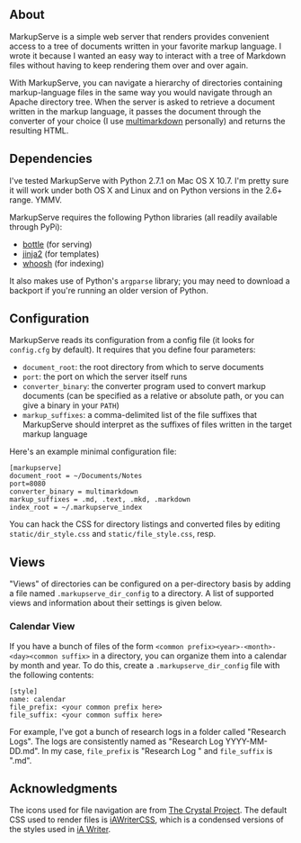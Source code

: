 ## About

MarkupServe is a simple web server that renders provides convenient access to a tree of documents written in your favorite markup language. I wrote it because I wanted an easy way to interact with a tree of Markdown files without having to keep rendering them over and over again.

With MarkupServe, you can navigate a hierarchy of directories containing markup-language files in the same way you would navigate through an Apache directory tree. When the server is asked to retrieve a document written in the markup language, it passes the document through the converter of your choice (I use [multimarkdown][mmd] personally) and returns the resulting HTML.

## Dependencies

I've tested MarkupServe with Python 2.7.1 on Mac OS X 10.7. I'm pretty sure it will work under both OS X and Linux and on Python versions in the 2.6+ range. YMMV.

MarkupServe requires the following Python libraries (all readily available through PyPi):

* [bottle][bottle] (for serving)
* [jinja2][jinja] (for templates)
* [whoosh][whoosh] (for indexing)

It also makes use of Python's `argparse` library; you may need to download a backport if you're running an older version of Python.

## Configuration

MarkupServe reads its configuration from a config file (it looks for `config.cfg` by default). It requires that you define four parameters:

* `document_root`: the root directory from which to serve documents
* `port`: the port on which the server itself runs
* `converter_binary`: the converter program used to convert markup documents (can be specified as a relative or absolute path, or you can give a binary in your `PATH`)
* `markup_suffixes`: a comma-delimited list of the file suffixes that MarkupServe should interpret as the suffixes of files written in the target markup language

Here's an example minimal configuration file:

    [markupserve]
    document_root = ~/Documents/Notes
    port=8080
    converter_binary = multimarkdown
    markup_suffixes = .md, .text, .mkd, .markdown
    index_root = ~/.markupserve_index

You can hack the CSS for directory listings and converted files by editing `static/dir_style.css` and `static/file_style.css`, resp.

## Views

"Views" of directories can be configured on a per-directory basis by adding a file named `.markupserve_dir_config` to a directory. A list of supported views and information about their settings is given below.

### Calendar View
If you have a bunch of files of the form `<common prefix><year>-<month>-<day><common suffix>` in a directory, you can organize them into a calendar by month and year. To do this, create a `.markupserve_dir_config` file with the following contents:

```
[style]
name: calendar
file_prefix: <your common prefix here>
file_suffix: <your common suffix here>
```

For example, I've got a bunch of research logs in a folder called "Research Logs". The logs are consistently named as "Research Log YYYY-MM-DD.md". In my case, `file_prefix` is "Research Log " and `file_suffix` is ".md".

## Acknowledgments

The icons used for file navigation are from [The Crystal Project][crystal-project]. The default CSS used to render files is [iAWriterCSS][moritzz-iAWriterCSS], which is a condensed versions of the styles used in [iA Writer][ia-writer].

[mmd]: http://fletcherpenney.net/multimarkdown/
[bottle]: http://bottlepy.org/docs/dev/
[jinja]: http://jinja.pocoo.org/
[crystal-project]: http://www.everaldo.com/crystal/
[moritzz-iAWriterCSS]: https://github.com/moritzz/iAWriterCSS
[ia-writer]: http://www.iawriter.com/
[whoosh]: https://bitbucket.org/mchaput/whoosh/wiki/Home
